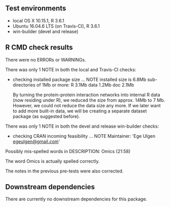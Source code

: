 ## Test environments
* local OS X 10.15.1, R 3.6.1
* Ubuntu 16.04.6 LTS (on Travis-CI), R 3.6.1
* win-builder (devel and release)

## R CMD check results
There were no ERRORs or WARNINGs. 

There was only 1 NOTE in both the local and Travis-CI checks:
* checking installed package size ... NOTE
    installed size is  6.8Mb
    sub-directories of 1Mb or more:
      R      3.1Mb
      data   1.2Mb
      doc    2.1Mb

  By turning the protein-protein interaction networks into internal R data (now residing under R), we reduced the size from approx. 14Mb to 7 Mb. However, we could not reduce the data size any more. If we later want to add more built-in data, we will be creating a separate dataset package (as suggested before).

There was only 1 NOTE in both the devel and release win-builder checks:
* checking CRAN incoming feasibility ... NOTE
Maintainer: 'Ege Ulgen <egeulgen@gmail.com>'

Possibly mis-spelled words in DESCRIPTION:
  Omics (21:58)
  
  The word Omics is actually spelled correctly.

The notes in the previous pre-tests were also corrected.

## Downstream dependencies
  There are currently no downstream dependencies for this package.
